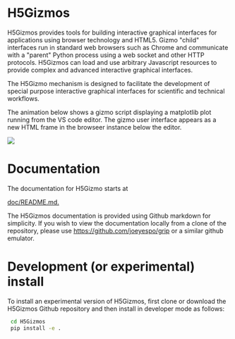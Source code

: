 # H5Gizmos

H5Gizmos provides
tools for building interactive graphical interfaces for applications using browser technology and HTML5. Gizmo "child" interfaces run in standard web browsers such as Chrome and communicate
with a "parent" Python process using a web socket and other HTTP protocols.  H5Gizmos can load and
use arbitrary Javascript resources to provide complex and advanced interactive graphical interfaces.

The H5Gizmo mechanism is designed to facilitate the development of special purpose
interactive graphical interfaces for scientific and technical workflows.

The animation below shows a gizmo script displaying a matplotlib plot running from the VS code editor.
The gizmo user interface appears as a new HTML frame in the browseer instance below the editor.

<img src="doc/curves.gif">

# Documentation

The documentation for H5Gizmo starts at

<a href="doc/README.md">doc/README.md.</a>

The H5Gizmos documentation is provided using Github markdown for simplicity.
If you wish to view the documentation locally from a clone of the repository,
please use
<a href="https://github.com/joeyespo/grip">https://github.com/joeyespo/grip</a>
or a similar github emulator.

# Development (or experimental) install

To install an experimental version of H5Gizmos, first clone or download
the H5Gizmos Github repository and then install in developer mode as follows:

```bash
 cd H5Gizmos
 pip install -e .
```
